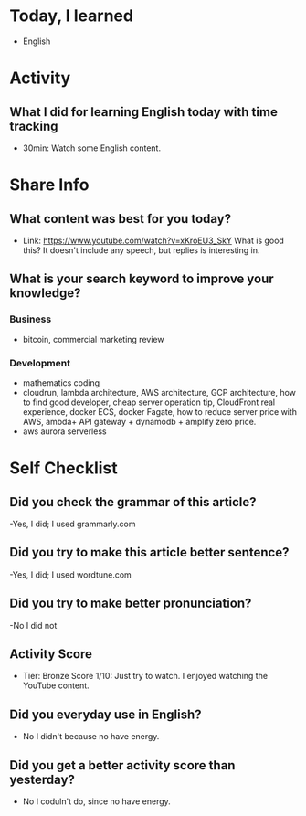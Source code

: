 # Today, I learned 
- English

# Activity
## What I did for learning English today with time tracking
- 30min: Watch some English content.

# Share Info
## What content was best for you today?
- Link: https://www.youtube.com/watch?v=xKroEU3_SkY
What is good this?
It doesn't include any speech, but replies is interesting in.

## What is your search keyword to improve your knowledge?
### Business
- bitcoin, commercial marketing review 

### Development
- mathematics coding
- cloudrun, lambda architecture, AWS architecture, GCP architecture, how to find good developer, cheap server operation tip, CloudFront real experience, docker ECS, docker Fagate, how to reduce server price with AWS, ambda+ API gateway + dynamodb + amplify zero price.
- aws aurora serverless

# Self Checklist
## Did you check the grammar of this article?
-Yes, I did; I used grammarly.com 

## Did you try to make this article better sentence?
-Yes, I did; I used wordtune.com

## Did you try to make better pronunciation?
-No I did not

## Activity Score
- Tier: Bronze
Score 1/10: Just try to watch. I enjoyed watching the YouTube content.

## Did you everyday use in English?
- No I didn't because no have energy.

## Did you get a better activity score than yesterday?
- No I coduln't do, since no have energy.

